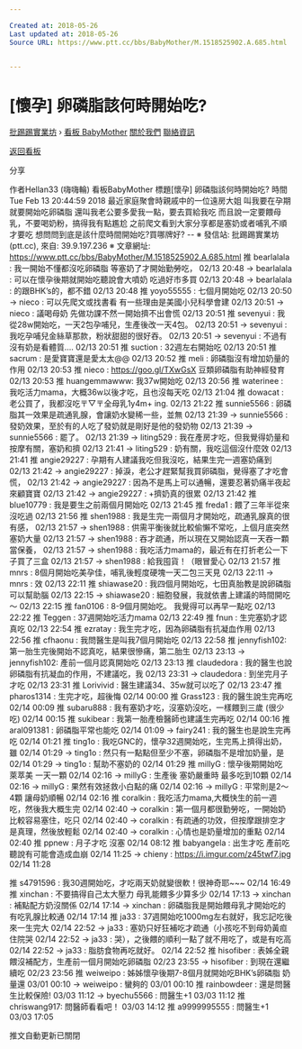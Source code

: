 ```yaml
---

Created at: 2018-05-26
Last updated at: 2018-05-26
Source URL: https://www.ptt.cc/bbs/BabyMother/M.1518525902.A.685.html


---
```


# [懷孕] 卵磷脂該何時開始吃?


[批踢踢實業坊](https://www.ptt.cc/bbs/) › [看板 BabyMother](https://www.ptt.cc/bbs/BabyMother/index.html) [關於我們](https://www.ptt.cc/about.html) [聯絡資訊](https://www.ptt.cc/contact.html)

[返回看板](https://www.ptt.cc/bbs/BabyMother/index.html)

分享

作者Hellan33 (嗨嗨輪)
看板BabyMother
標題\[懷孕\] 卵磷脂該何時開始吃?
時間Tue Feb 13 20:44:59 2018
最近家庭聚會時親戚中的一位遠房大姐 叫我要在孕期就要開始吃卵磷脂 還叫我老公要多愛我一點，要去買給我吃 而且說一定要餵母乳，不要喝奶粉，搞得我有點尷尬 之前爬文看到大家分享都是塞奶或者哺乳不順才要吃 想問問到底是該什麼時間開始吃?買哪牌好? -- ※ 發信站: 批踢踢實業坊(ptt.cc), 來自: 39.9.197.236 ※ 文章網址: <https://www.ptt.cc/bbs/BabyMother/M.1518525902.A.685.html>
推 bearlalala : 我一開始不懂都沒吃卵磷脂 等塞奶了才開始勤勞吃， 02/13 20:48
→ bearlalala : 可以在懷孕後期就開始吃聽說會大噴奶 吃過好市多買 02/13 20:48
→ bearlalala : 的跟BHK’s的，都不錯 02/13 20:48
推 yoyo55555 : 七個月開始吃 02/13 20:50
→ nieco : 可以先爬文或找書看 有一些理由是美國小兒科學會建 02/13 20:51
→ nieco : 議喝母奶 先做功課不然一開始擠不出會慌 02/13 20:51
推 sevenyui : 我從28w開始吃，一天2包孕哺兒，生產後改一天4包。 02/13 20:51
→ sevenyui : 我吃孕哺兒金絲草那款，粉狀甜甜的很好吞。 02/13 20:51
→ sevenyui : 不過有沒有奶是看體質.... 02/13 20:51
推 suction : 32週左右開始吃 02/13 20:51
推 sacrum : 是愛寶寶還是愛太太@@ 02/13 20:52
推 meli : 卵磷脂沒有增加奶量的作用 02/13 20:53
推 nieco : <https://goo.gl/TXwGsX> 豆類卵磷脂有助神經發育 02/13 20:53
推 huangemmawww: 我37w開始吃 02/13 20:56
推 waterinee : 我吃活力mama，大概36w以後才吃，且也沒每天吃 02/13 21:04
推 dowacat : 老公買了，我都沒吃〒▽〒全母乳1y4m+ ing. 02/13 21:22
推 sunnie5566 : 卵磷脂其一效果是疏通乳腺，會讓奶水變稀一些，並無 02/13 21:39
→ sunnie5566 : 發奶效果，至於有的人吃了發奶就是剛好是他的發奶物 02/13 21:39
→ sunnie5566 : 罷了。 02/13 21:39
→ liting529 : 我在產房才吃，但我覺得奶量和按摩有關，塞奶和擠 02/13 21:41
→ liting529 : 奶有關，我吃這個沒什麼效 02/13 21:41
推 angie29227 : 孕期有人建議我吃但我沒吃，結果生完一週塞奶痛到 02/13 21:42
→ angie29227 : 掉淚，老公才趕緊幫我買卵磷脂，覺得塞了才吃會慌， 02/13 21:42
→ angie29227 : 因為不是馬上可以通暢，還要忍著奶痛半夜起來顧寶寶 02/13 21:42
→ angie29227 : +擠奶真的很累 02/13 21:42
推 blue10779 : 我是要生之前兩個月開始吃 02/13 21:45
推 freda1 : 餵了三年半從來沒吃過 02/13 21:56
推 shen1988 : 我是生完一兩個月才開始吃，疏通乳腺真的很有感， 02/13 21:57
→ shen1988 : 供需平衡後就比較偷懶不常吃，上個月底突然塞奶大量 02/13 21:57
→ shen1988 : 吞才疏通，所以現在又開始認真一天吞一顆當保養， 02/13 21:57
→ shen1988 : 我吃活力mama的，最近有在打折老公一下子買了三盒 02/13 21:57
→ shen1988 : 給我囤貨！（眼冒愛心 02/13 21:57
推 mnrs : 8個月開始吃美孕佳，哺乳後輕度硬塊一天二包三天見 02/13 22:11
→ mnrs : 效 02/13 22:11
推 shiawase20 : 我四個月開始吃，七田真胎教是說卵磷脂可以幫助腦 02/13 22:15
→ shiawase20 : 細胞發展，我就依書上建議的時間開吃～ 02/13 22:15
推 fan0106 : 8-9個月開始吃。 我覺得可以再早一點吃 02/13 22:22
推 Teggen : 37週開始吃活力mama 02/13 22:49
推 fnun : 生完塞奶才認真吃 02/13 22:54
推 ezratay : 我生完才吃，因為卵磷脂有抗凝血作用 02/13 22:56
推 cfhaonu : 我問醫生是叫我7個月開始吃 02/13 22:58
推 jennyfish102: 第一胎生完後開始不認真吃，結果很慘痛，第二胎生 02/13 23:13
→ jennyfish102: 產前一個月認真開始吃 02/13 23:13
推 claudedora : 我的醫生也說卵磷脂有抗凝血的作用，不建議吃，我 02/13 23:31
→ claudedora : 到坐完月子才吃 02/13 23:31
推 Lorivivid : 醫生建議34、35w就可以吃了 02/13 23:47
推 pharos1314 : 生完才吃，超後悔 02/14 00:00
推 Grass123 : 我的醫生說生完再吃 02/14 00:09
推 subaru888 : 我有塞奶才吃，沒塞奶沒吃，一樣餵到三歲 (很少吃) 02/14 00:15
推 sukibear : 我第一胎產檢醫師也建議生完再吃 02/14 00:16
推 aral091381 : 卵磷脂平常也能吃 02/14 01:09
→ fairy241 : 我的醫生也是說生完再吃 02/14 01:21
推 ting1o : 我吃GNC的，懷孕32週開始吃，生完馬上擠得出奶，雖 02/14 01:29
→ ting1o : 然只有一點點但至少不塞，卵磷脂不是增加奶量，是 02/14 01:29
→ ting1o : 幫助不塞奶的 02/14 01:29
推 millyG : 懷孕後期開始吃 萊萃美 一天一顆 02/14 02:16
→ millyG : 生產後 塞奶嚴重時 最多吃到10顆 02/14 02:16
→ millyG : 果然有效拯救小白點的痛 02/14 02:16
→ millyG : 平常則是2～4顆 讓母奶順暢 02/14 02:16
推 coralkin : 我吃活力mama,大概快生的前一週吃，然後我大概生完 02/14 02:40
→ coralkin : 第一個月都很勤勞吃，一開始奶比較容易塞住，吃只 02/14 02:40
→ coralkin : 有疏通的功效，但按摩跟排空才是真理，然後放輕鬆 02/14 02:40
→ coralkin : 心情也是奶量增加的重點 02/14 02:40
推 ppnew : 月子才吃 沒塞 02/14 08:12
推 babyangela : 出生才吃 產前吃聽說有可能會造成血崩 02/14 11:25
→ chieny : <https://i.imgur.com/z45twf7.jpg> 02/14 11:28

推 s4791596 : 我30週開始吃，才吃兩天奶就變很軟！很神奇耶~~~ 02/14 16:49
推 xinchan : 不要搞得自己太大壓力 母乳能餵多少算多少 02/14 17:13
→ xinchan : 補點配方奶沒關係 02/14 17:14
→ xinchan : 卵磷脂我是開始餵母乳才開始吃的 有吃乳腺比較通 02/14 17:14
推 ja33 : 37週開始吃1000mg左右就好，我忘記吃後來一生完大 02/14 22:52
→ ja33 : 塞奶只好狂補吃才疏通（小孩吃不到母奶黃疸住院哭 02/14 22:52
→ ja33 : 哭），之後餵的順利一點了就不用吃了，或是有吃高 02/14 22:52
→ ja33 : 脂肪食物再吃就好。 02/14 22:52
推 hisofiber : 表姊全親餵沒補配方，生產前一個月開始吃卵磷脂 02/23 23:55
→ hisofiber : 到現在還繼續吃 02/23 23:56
推 weiweipo : 姊姊懷孕後期7-8個月就開始吃BHK’s卵磷脂 奶量還 03/01 00:10
→ weiweipo : 蠻夠的 03/01 00:10
推 rainbowdeer : 還是問醫生比較保險! 03/03 11:12
→ byechu5566 : 問醫生+1 03/03 11:12
推 chriswang917: 問醫師看看吧！ 03/03 14:12
推 a9999995555 : 問醫生+1 03/03 17:05

推文自動更新已關閉

